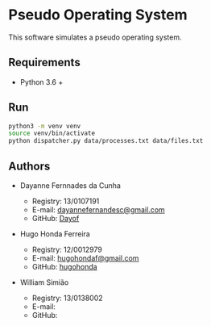 # Pseudo Operating System

This software simulates a pseudo operating system.

## Requirements

- Python 3.6 +

## Run

```bash
python3 -m venv venv
source venv/bin/activate
python dispatcher.py data/processes.txt data/files.txt
```

## Authors

- Dayanne Fernnades da Cunha
	- Registry: 13/0107191
	- E-mail: dayannefernandesc@gmail.com
	- GitHub: [Dayof](https://github.com/Dayof)


- Hugo Honda Ferreira
	- Registry: 12/0012979
	- E-mail: hugohondaf@gmail.com
	- GitHub: [hugohonda](https://github.com/hugohonda)


- William Simião
	- Registry: 13/0138002
	- E-mail:
	- GitHub: [](https://github.com/)
